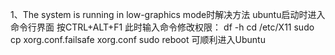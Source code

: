 1、The system is running in low-graphics mode时解决方法
ubuntu启动时进入命令行界面
按CTRL+ALT+F1
此时输入命令修改权限：
df -h
cd /etc/X11
sudo cp xorg.conf.failsafe xorg.conf
sudo reboot
可顺利进入Ubuntu